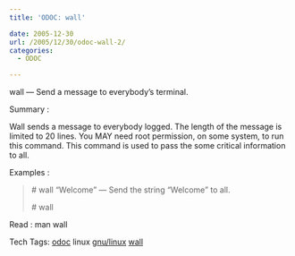 ```yaml
---
title: 'ODOC: wall'

date: 2005-12-30
url: /2005/12/30/odoc-wall-2/
categories:
  - ODOC

---
```

wall &#8212; Send a message to everybody&#8217;s terminal.

Summary :

Wall sends a message to everybody logged. The length of the message is limited to 20 lines. You MAY need root permission, on some system, to run this command. This command is used to pass the some critical information to all.

Examples :

> \# wall &#8220;Welcome&#8221; &#8212; Send the string &#8220;Welcome&#8221; to all.
> 
> \# wall 

Read : man wall

<div>
  Tech Tags: <a href="http://technorati.com/tag/odoc" rel="tag">odoc</a> linux <a href="http://technorati.com/tag/gnu/linux" rel="tag">gnu/linux</a> <a href="http://technorati.com/tag/wall" rel="tag">wall</a>
</div>